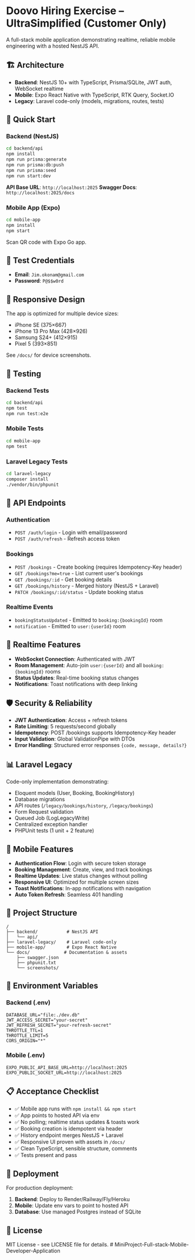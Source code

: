 # Doovo Hiring Exercise – UltraSimplified (Customer Only)

A full-stack mobile application demonstrating realtime, reliable mobile engineering with a hosted NestJS API.

## 🏗️ Architecture

- **Backend**: NestJS 10+ with TypeScript, Prisma/SQLite, JWT auth, WebSocket realtime
- **Mobile**: Expo React Native with TypeScript, RTK Query, Socket.IO
- **Legacy**: Laravel code-only (models, migrations, routes, tests)

## 🚀 Quick Start

### Backend (NestJS)

```bash
cd backend/api
npm install
npm run prisma:generate
npm run prisma:db:push
npm run prisma:seed
npm run start:dev
```

**API Base URL**: `http://localhost:2025`
**Swagger Docs**: `http://localhost:2025/docs`

### Mobile App (Expo)

```bash
cd mobile-app
npm install
npm start
```

Scan QR code with Expo Go app.

## 🔐 Test Credentials

- **Email**: `Jim.okonam@gmail.com`
- **Password**: `P@$$w0rd`

## 📱 Responsive Design

The app is optimized for multiple device sizes:

- iPhone SE (375×667)
- iPhone 13 Pro Max (428×926) 
- Samsung S24+ (412×915)
- Pixel 5 (393×851)

See `/docs/` for device screenshots.

## 🧪 Testing

### Backend Tests
```bash
cd backend/api
npm test
npm run test:e2e
```

### Mobile Tests
```bash
cd mobile-app
npm test
```

### Laravel Legacy Tests
```bash
cd laravel-legacy
composer install
./vendor/bin/phpunit
```

## 📡 API Endpoints

### Authentication
- `POST /auth/login` - Login with email/password
- `POST /auth/refresh` - Refresh access token

### Bookings
- `POST /bookings` - Create booking (requires Idempotency-Key header)
- `GET /bookings?me=true` - List current user's bookings
- `GET /bookings/:id` - Get booking details
- `GET /bookings/history` - Merged history (NestJS + Laravel)
- `PATCH /bookings/:id/status` - Update booking status

### Realtime Events
- `bookingStatusUpdated` - Emitted to `booking:{bookingId}` room
- `notification` - Emitted to `user:{userId}` room

## 🔄 Realtime Features

- **WebSocket Connection**: Authenticated with JWT
- **Room Management**: Auto-join `user:{userId}` and all `booking:{bookingId}` rooms
- **Status Updates**: Real-time booking status changes
- **Notifications**: Toast notifications with deep linking

## 🛡️ Security & Reliability

- **JWT Authentication**: Access + refresh tokens
- **Rate Limiting**: 5 requests/second globally
- **Idempotency**: POST /bookings supports Idempotency-Key header
- **Input Validation**: Global ValidationPipe with DTOs
- **Error Handling**: Structured error responses `{code, message, details?}`

## 📊 Laravel Legacy

Code-only implementation demonstrating:
- Eloquent models (User, Booking, BookingHistory)
- Database migrations
- API routes (`/legacy/bookings/history`, `/legacy/bookings`)
- Form Request validation
- Queued Job (LogLegacyWrite)
- Centralized exception handler
- PHPUnit tests (1 unit + 2 feature)

## 🎨 Mobile Features

- **Authentication Flow**: Login with secure token storage
- **Booking Management**: Create, view, and track bookings
- **Realtime Updates**: Live status changes without polling
- **Responsive UI**: Optimized for multiple screen sizes
- **Toast Notifications**: In-app notifications with navigation
- **Auto Token Refresh**: Seamless 401 handling

## 📁 Project Structure

```
/
├── backend/           # NestJS API
│   └── api/
├── laravel-legacy/    # Laravel code-only
├── mobile-app/        # Expo React Native
└── docs/             # Documentation & assets
    ├── swagger.json
    ├── phpunit.txt
    └── screenshots/
```

## 🔧 Environment Variables

### Backend (.env)
```env
DATABASE_URL="file:./dev.db"
JWT_ACCESS_SECRET="your-secret"
JWT_REFRESH_SECRET="your-refresh-secret"
THROTTLE_TTL=1
THROTTLE_LIMIT=5
CORS_ORIGIN="*"
```

### Mobile (.env)
```env
EXPO_PUBLIC_API_BASE_URL=http://localhost:2025
EXPO_PUBLIC_SOCKET_URL=http://localhost:2025
```

## 📋 Acceptance Checklist

- ✅ Mobile app runs with `npm install && npm start`
- ✅ App points to hosted API via env
- ✅ No polling; realtime status updates & toasts work
- ✅ Booking creation is idempotent via header
- ✅ History endpoint merges NestJS + Laravel
- ✅ Responsive UI proven with assets in `/docs/`
- ✅ Clean TypeScript, sensible structure, comments
- ✅ Tests present and pass

## 🚀 Deployment

For production deployment:

1. **Backend**: Deploy to Render/Railway/Fly/Heroku
2. **Mobile**: Update env vars to point to hosted API
3. **Database**: Use managed Postgres instead of SQLite

## 📄 License

MIT License - see LICENSE file for details.
#   M i n i P r o j e c t - F u l l - s t a c k - M o b i l e - D e v e l o p e r - A p p l i c a t i o n  
 